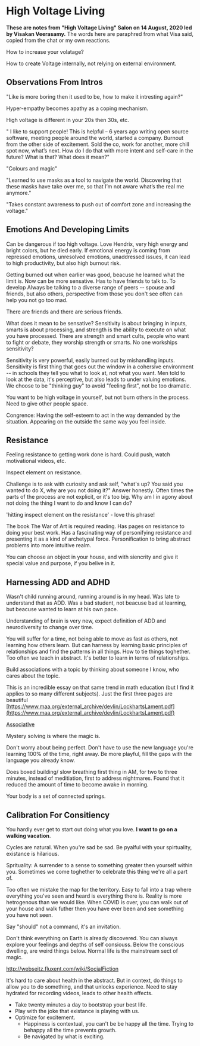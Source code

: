 # High Voltage Living

**These are notes from "High Voltage Living" Salon on 14 August, 2020 led by Visakan Veerasamy.** The words here are paraphred from what Visa said, copied from the chat or my own reactions.

How to increase your volatage?

How to create Voltage internally, not relying on external environment.

## Observations From Intros

"Like is more boring then it used to be, how to make it intresting again?"

Hyper-empathy becomes apathy as a coping mechanism.

High voltage is different in your 20s then 30s, etc.

" I like to support people! This is helpful – 6 years ago writing open source software, meeting people around the world, started a company. Burnout from the other side of excitement. Sold the co, work for another, more chill spot now, what’s next. How do I do that with more intent and self-care in the future? What is that? What does it mean?"

"Colours and magic"

"Learned to use masks as a tool to navigate the world. Discovering that these masks have take over me, so that I’m not aware what’s the real me anymore."

"Takes constant awareness to push out of comfort zone and increasing the voltage."

## Emotions And Developing Limits

Can be dangerous if too high voltage. Love Hendrix, very high energy and bright colors, but he died early. If emotional energy is coming from repressed emotions, unresolved emotions, unaddressed issues, it can lead to high productivity, but also high burnout risk.

Getting burned out when earlier was good, beacuse he learned what the limit is. Now can be more sensative. Has to have friends to talk to. To develop Always be talking to a diverse range of peers -- spouse and friends, but also others, perspective from those you don't see often can help you not go too mad.

There are friends and there are serious friends.

What does it mean to be sensative? Sensitivity is about bringing in inputs, smarts is about processing, and strength is the ability to execute on what you have processed. There are strength and smart cults, people who want to fight or debate, they worship strength or smarts. No one workships sensitivity?

Sensitivity is very powerful, easily burned out by mishandling inputs. Sensitivity is first thing that goes out the window in a cohersive environment -- in schools they tell you what to look at, not what you want. Men told to look at the data, it's perceptive, but also leads to under valuing emotions. We choose to be "thinking guy" to avoid "feeling first", not be too dramatic.

You want to be high voltage in yourself, but not burn others in the process. Need to give other people space.

Congrence: Having the self-esteem to act in the way demanded by the situation. Appearing on the outside the same way you feel inside.

## Resistance

Feeling resistance to getting work done is hard. Could push, watch motivational videos, etc.

Inspect element on resistance.

Challenge is to ask with curiosity and ask self, "what's up? You said you wanted to do X, why are you not doing it?" Answer honestly. Often times the parts of the process are not explicit, or it's too big. Why am I in agony about not doing the thing I want to do and know I can do?

'hitting inspect element on the resistance' - love this phrase!

The book The War of Art is required reading. Has pages on resistance to doing your best work. Has a fascinating way of personifying resistance and presenting it as a kind of archetypal force. Personification to bring abstract problems into more intuitive realm.

You can choose an object in your house, and with siencrity and give it special value and purpose, if you belive in it.

## Harnessing ADD and ADHD

Wasn't child running around, running around is in my head. Was late to understand that as ADD. Was a bad student, not beacuse bad at learning, but beacuse wanted to learn at his own pace.

Understanding of brain is very new, expect definition of ADD and neurodiversity to change over time.

You will suffer for a time, not being able to move as fast as others, not learning how others learn. But can harness by learning basic principles of relationships and find the patterns in all things. How to tie things toghether. Too often we teach in abstract. It's better to learn in terms of relationships.

Build associations with a topic by thinking about someone I know, who cares about the topic.

This is an incredible essay on that same trend in math education (but I find it applies to so many different subjects). Just the first three pages are beautiful [https://www.maa.org/external_archive/devlin/LockhartsLament.pdf](https://www.maa.org/external_archive/devlin/LockhartsLament.pdf)

[AssociatIve](http://webseitz.fluxent.com/wiki/AssociatIve)

Mystery solving is where the magic is.

Don't worry about being perfect. Don't have to use the new language you're learning 100% of the time, right away. Be more playful, fill the gaps with the language you already know.

Does boxed building/ slow breathing first thing in AM, for two to three minutes, instead of meditiation, first to address nightmares. Found that it reduced the amount of time to become awake in morning.

Your body is a set of connected springs.

## Calibration For Consitiency

You hardly ever get to start out doing what you love. **I want to go on a walking vacation**.

Cycles are natural. When you're sad be sad. Be pyalful with your spirtuality, existance is hilarious.

Sprituality: A surrender to a sense to something greater then yourself within you. Sometimes we come toghether to celebrate this thing we're all a part of.

Too often we mistake the map for the territory. Easy to fall into a trap where everything you've seen and heard is everything there is. Reality is more hetrogenous than we would like. When COVID is over, you can walk out of your house and walk futher then you have ever been and see something you have not seen.

Say "should" not a command, it's an invitation.

Don't think everything on Earth is already discovered. You can always explore your feelings and depths of self consiouss. Below the conscious dwelling, are weird things below. Normal life is the mainstream sect of magic.

http://webseitz.fluxent.com/wiki/SocialFiction

It's hard to care about health in the abstract. But in context, do things to allow you to do something, and that unlocks experience. Need to stay hydrated for recording videos, leads to other health effects.

- Take twenty minutes a day to bootstrap your best life.
- Play with the joke that existance is playing with us.
- Optimize for excitement.
  - Happiness is contextual, you can't be be happy all the time. Trying to behappy all the time prevents growth.
  - Be navigated by what is exciting.
